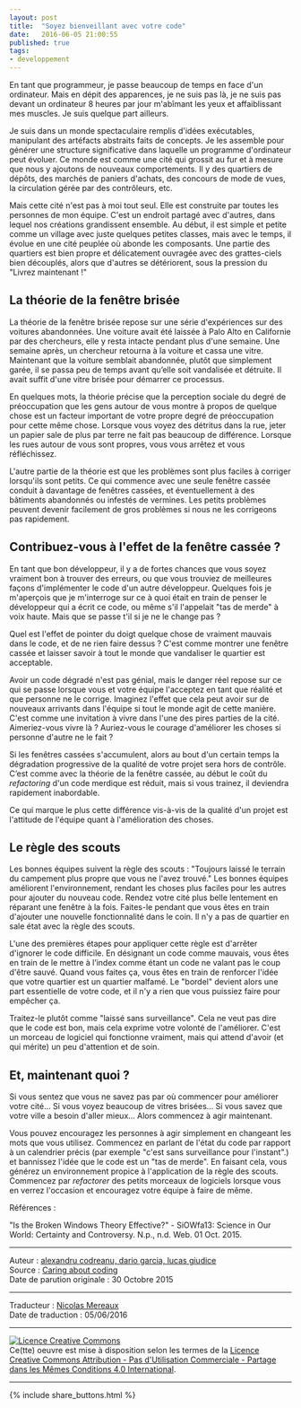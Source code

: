```yaml
---
layout: post
title:  "Soyez bienveillant avec votre code"
date:   2016-06-05 21:00:55
published: true
tags: 
- developpement
---
```


En tant que programmeur, je passe beaucoup de temps en face d'un ordinateur. Mais en dépit des apparences, je ne suis pas là, je ne suis pas devant un ordinateur 8 heures par jour m'abîmant les yeux et affaiblissant mes muscles. Je suis quelque part ailleurs.

Je suis dans un monde spectaculaire remplis d'idées exécutables, manipulant des artéfacts abstraits faits de concepts. Je les assemble pour générer une structure significative dans laquelle un programme d'ordinateur peut évoluer. Ce monde est comme une cité qui grossit au fur et à mesure que nous y ajoutons de nouveaux comportements. Il y des quartiers de dépôts, des marchés de paniers d'achats, des concours de mode de vues, la circulation gérée par des contrôleurs, etc.

Mais cette cité n'est pas à moi tout seul. Elle est construite par toutes les personnes de mon équipe. C'est un endroit partagé avec d'autres, dans lequel nos créations grandissent ensemble. Au début, il est simple et petite comme un village avec juste quelques petites classes, mais avec le temps, il évolue en une cité peuplée où abonde les composants. Une partie des quartiers est bien propre et délicatement ouvragée avec des grattes-ciels bien découplés, alors que d'autres se détériorent, sous la pression du "Livrez maintenant !"

## La théorie de la fenêtre brisée

La théorie de la fenêtre brisée repose sur une série d'expériences sur des voitures abandonnées. Une voiture avait été laissée à Palo Alto en Californie par des chercheurs, elle y resta intacte pendant plus d'une semaine. Une semaine après, un chercheur retourna à la voiture et cassa une vitre. Maintenant que la voiture semblait abandonnée, plutôt que simplement garée, il se passa peu de temps avant qu’elle soit vandalisée et détruite. Il avait suffit d'une vitre brisée pour démarrer ce processus.

En quelques mots, la théorie précise que la perception sociale du degré de préoccupation que les gens autour de vous montre à propos de quelque chose est un facteur important de votre propre degré de préoccupation pour cette même chose. Lorsque vous voyez des détritus dans la rue, jeter un papier sale de plus par terre ne fait pas beaucoup de différence. Lorsque les rues autour de vous sont propres, vous vous arrêtez et vous réfléchissez.

L'autre partie de la théorie est que les problèmes sont plus faciles à corriger lorsqu'ils sont petits. Ce qui commence avec une seule fenêtre cassée conduit à davantage de fenêtres cassées, et éventuellement à des bâtiments abandonnés ou infestés de vermines. Les petits problèmes peuvent devenir facilement de gros problèmes si nous ne les corrigeons pas rapidement.

## Contribuez-vous à l'effet de la fenêtre cassée ?

En tant que bon développeur, il y a de fortes chances que vous soyez vraiment bon à trouver des erreurs, ou que vous trouviez de meilleures façons d'implémenter le code d'un autre développeur. Quelques fois je m'aperçois que je m'interroge sur ce à quoi était en train de penser le développeur qui a écrit ce code, ou même s'il l'appelait "tas de merde" à voix haute. Mais que se passe t'il si je ne le change pas ?

Quel est l'effet de pointer du doigt quelque chose de vraiment mauvais dans le code, et de ne rien faire dessus ? C'est comme montrer une fenêtre cassée et laisser savoir à tout le monde que vandaliser le quartier est acceptable.

Avoir un code dégradé n'est pas génial, mais le danger réel repose sur ce qui se passe lorsque vous et votre équipe l'acceptez en tant que réalité et que personne ne le corrige. Imaginez l'effet que cela peut avoir sur de nouveaux arrivants dans l'équipe si tout le monde agit de cette manière. C'est comme une invitation à vivre dans l'une des pires parties de la cité. Aimeriez-vous vivre là ? Auriez-vous le courage d'améliorer les choses si personne d'autre ne le fait ?

Si les fenêtres cassées s'accumulent, alors au bout d'un certain temps la dégradation progressive de la qualité de votre projet sera hors de contrôle. C’est comme avec la théorie de la fenêtre cassée, au début le coût du _refactoring_ d'un code merdique est réduit, mais si vous trainez, il deviendra rapidement inabordable.

Ce qui marque le plus cette différence vis-à-vis de la qualité d'un projet est l'attitude de l'équipe quant à l'amélioration des choses.

## Le règle des scouts

Les bonnes équipes suivent la règle des scouts : "Toujours laissé le terrain du campement plus propre que vous ne l'avez trouvé." Les bonnes équipes améliorent l'environnement, rendant les choses plus faciles pour les autres pour ajouter du nouveau code. Rendez votre cité plus belle lentement en réparant une fenêtre à la fois. Faites-le pendant que vous êtes en train d'ajouter une nouvelle fonctionnalité dans le coin. Il n'y a pas de quartier en sale état avec la règle des scouts.  

L'une des premières étapes pour appliquer cette règle est d'arrêter d'ignorer le code difficile. En désignant un code comme mauvais, vous êtes en train de le mettre à l’index comme étant un code ne valant pas le coup d'être sauvé. Quand vous faites ça, vous êtes en train de renforcer l'idée que votre quartier est un quartier malfamé. Le "bordel" devient alors une part essentielle de votre code, et il n'y a rien que vous puissiez faire pour empêcher ça.

Traitez-le plutôt comme "laissé sans surveillance". Cela ne veut pas dire que le code est bon, mais cela exprime votre volonté de l'améliorer. C'est un morceau de logiciel qui fonctionne vraiment, mais qui attend d'avoir (et qui mérite) un peu d'attention et de soin.

## Et, maintenant quoi ?

Si vous sentez que vous ne savez pas par où commencer pour améliorer votre cité… Si vous voyez beaucoup de vitres brisées… Si vous savez que votre ville a besoin d'aller mieux… Alors commencez à agir maintenant.

Vous pouvez encouragez les personnes à agir simplement en changeant les mots que vous utilisez. Commencez en parlant de l'état du code par rapport à un calendrier précis (par exemple "c'est sans surveillance pour l'instant".) et bannissez l'idée que le code est un "tas de merde". En faisant cela, vous générez un environnement propice à l'application de la règle des scouts. Commencez par _refactorer_ des petits morceaux de logiciels lorsque vous en verrez l'occasion et encouragez votre équipe à faire de même.

Références :

"Is the Broken Windows Theory Effective?" - SiOWfa13: Science in Our World: Certainty and Controversy. N.p., n.d. Web. 01 Oct. 2015.

---  
Auteur : [alexandru codreanu, dario garcia, lucas giudice](http://www.8thlight.com/team/)  
Source : [Caring about coding](https://blog.8thlight.com/alexandru-codreanu/dario-garcia/lucas-giudice/2015/10/30/caring-coding.html)  
Date de parution originale : 30 Octobre 2015  

---
Traducteur : [Nicolas Mereaux](http://www.les-traducteurs-agiles.org/traducteurs/)  
Date de traduction : 05/06/2016  

---

<a rel="license" href="http://creativecommons.org/licenses/by-nc-sa/4.0/"><img alt="Licence Creative Commons" style="border-width:0" src="http://i.creativecommons.org/l/by-nc-sa/4.0/88x31.png" /></a><br />Ce(tte) oeuvre est mise à disposition selon les termes de la <a rel="license" href="http://creativecommons.org/licenses/by-nc-sa/4.0/">Licence Creative Commons Attribution - Pas d'Utilisation Commerciale - Partage dans les Mêmes Conditions 4.0 International</a>.

---

{% include share_buttons.html %}
